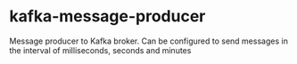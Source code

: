 # kafka-message-producer
Message producer to Kafka broker. Can be configured to send messages in the interval of milliseconds, seconds and minutes

